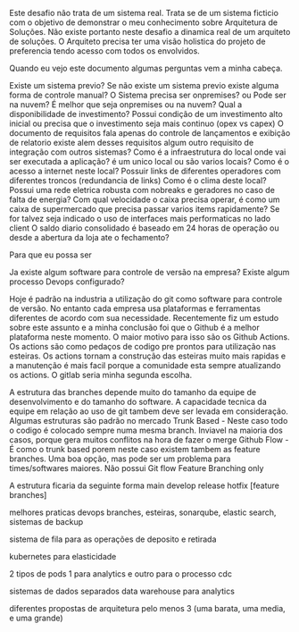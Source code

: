Este desafio não trata de um sistema real. Trata se de um sistema ficticio com o objetivo de demonstrar o meu conhecimento sobre Arquitetura de Soluções.
Não existe portanto neste desafio a dinamica real de um arquiteto de soluções.
O Arquiteto precisa ter uma visão holistica do projeto de preferencia tendo acesso com todos os envolvidos.

Quando eu vejo este documento algumas perguntas vem a minha cabeça.

Existe um sistema previo? Se não existe um sistema previo existe alguma forma de controle manual?
O Sistema precisa ser onpremises? ou Pode ser na nuvem?
É melhor que seja onpremises ou na nuvem?
Qual a disponibilidade de investimento?
Possui condição de um investimento alto inicial ou precisa que o investimento seja mais continuo (opex vs capex)
O documento de requisitos fala apenas do controle de lançamentos e exibição de relatorio existe alem desses requisitos algum outro requisito de integração com outros sistemas?
Como é a infraestrutura do local onde vai ser executada a aplicação? é um unico local ou são varios locais?
Como é o acesso a internet neste local? Possuir links de diferentes operadores com diferentes troncos (redundancia de links)
Como é o clima deste local?
Possui uma rede eletrica robusta com nobreaks e geradores no caso de falta de energia?
Com qual velocidade o caixa precisa operar, é como um caixa de supermercado que precisa passar varios items rapidamente? Se for talvez seja indicado o uso de interfaces mais performaticas no lado client
O saldo diario consolidado é baseado em 24 horas de operação ou desde a abertura da loja ate o fechamento?

Para que eu possa ser

Ja existe algum software para controle de versão na empresa?
Existe algum processo Devops configurado?

Hoje é padrão na industria a utilização do git como software para controle de versão. 
No entanto cada empresa usa plataformas e ferramentas diferentes de acordo com sua necessidade.
Recentemente fiz um estudo sobre este assunto e a minha conclusão foi que o Github é a melhor plataforma neste momento.
O maior motivo para isso são os Github Actions. Os actions são como pedaços de codigo pre prontos para utilização nas esteiras.
Os actions tornam a construção das esteiras muito mais rapidas e a manutenção é mais facil porque a comunidade esta sempre atualizando os actions.
O gitlab seria minha segunda escolha. 

A estrutura das branches depende muito do tamanho da equipe de desenvolvimento e do tamanho do software. A capacidade tecnica da equipe em relação ao uso de git tambem deve ser levada em consideração.
Algumas estruturas são padrão no mercado
Trunk Based - Neste caso todo o codigo é colocado sempre numa mesma branch. Inviavel na maioria dos casos, porque gera muitos conflitos na hora de fazer o merge
Github Flow - É como o trunk based porem neste caso existem tambem as feature branches. Uma boa opção, mas pode ser um problema para times/softwares maiores. Não possui 
Git flow
Feature Branching only

A estrutura ficaria da seguinte forma
main
develop
release
hotfix
[feature branches]



melhores praticas devops
branches, esteiras, sonarqube, elastic search, 
sistemas de backup

sistema de fila para as operações de deposito e retirada

kubernetes para elasticidade

2 tipos de pods 1 para analytics e outro para o processo
cdc

sistemas de dados separados
data warehouse para analytics

diferentes propostas de arquitetura pelo menos 3 (uma barata, uma media, e uma grande)


